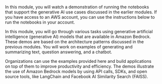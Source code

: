 In this module, you will watch a demonstration of running the notebooks that support the generative AI use cases discussed in the earlier modules. If you have access to an AWS account, you can use the instructions below to run the notebooks in your account.

In this module, you will go through various tasks using generative artificial intelligence (generative AI) models that are available in Amazon Bedrock. These demos are based on the architecture patterns discussed in the previous modules. You will work on examples of generating and summarizing text, question answering, and a chatbot.

Organizations can use the examples provided here and build applications on top of them to improve productivity and efficiency. The demos illustrate the use of Amazon Bedrock models by using API calls, SDKs, and open source tools, like LangChain and Facebook AI Similarity Search (FAISS).
